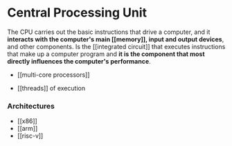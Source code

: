 # Central Processing Unit

The CPU carries out the basic instructions that drive a computer, and it **interacts with the computer's main [[memory]], input and output devices**, and other components. Is the [[integrated circuit]] that executes instructions that make up a computer program and **it is the component that most directly influences the computer's performance**.

- [[multi-core processors]]

- [[threads]] of execution

### Architectures

- [[x86]]
- [[arm]]
- [[risc-v]]

